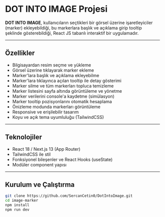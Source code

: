 # DOT INTO IMAGE Projesi

**DOT INTO IMAGE**, kullanıcıların seçtikleri bir görsel üzerine işaretleyiciler (marker) ekleyebildiği, bu markerlara başlık ve açıklama girip tooltip şeklinde gösterebildiği, React JS tabanlı interaktif bir uygulamadır.

---

## Özellikler

- Bilgisayardan resim seçme ve yükleme
- Görsel üzerine tıklayarak marker ekleme
- Marker'lara başlık ve açıklama ekleyebilme
- Marker'lara tıklayınca açılan tooltip ile detay gösterimi
- Marker silme ve tüm markerları topluca temizleme
- Marker listesini sayfa altında görüntüleme ve yönetme
- Marker verilerini console'a kaydetme (simülasyon)
- Marker tooltip pozisyonlarını otomatik hesaplama
- Önizleme modunda markerları görüntüleme
- Responsive ve erişilebilir tasarım
- Koyu ve açık tema uyumluluğu (TailwindCSS)

---

## Teknolojiler

- React 18 / Next.js 13 (App Router)
- TailwindCSS ile stil
- Fonksiyonel bileşenler ve React Hooks (useState)
- Modüler component yapısı

---

## Kurulum ve Çalıştırma

```bash
git clone https://github.com/SercanCetin0/DotIntoImage.git
cd image-marker
npm install
npm run dev


